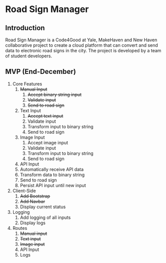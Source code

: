 # Road Sign Manager

## Introduction
Road Sign Manager is a Code4Good at Yale, MakeHaven and New Haven collaborative project to create a cloud platform that can convert and send data to electronic road signs in the city. The project is developed by a team of student developers.

## MVP (End-December)
1. Core Features
   1. ~~Manual Input~~
      1. ~~Accept binary string input~~
      2. ~~Validate input~~
      3. ~~Send to road sign~~
   2. Text Input
      1. ~~Accept text input~~
      2. Validate input
      3. Transform input to binary string
      4. Send to road sign
   3. Image Input
      1. Accept image input
      2. Validate input
      3. Transform input to binary string
      4. Send to road sign
   4. API Input
     1. Automatically receive API data
     2. Transform data to binary string
     3. Send to road sign
     4. Persist API input until new input
2. Client-Side
    1. ~~Add Bootstrap~~
    2. ~~Add Navbar~~
    3. Display current status
3. Logging
    1. Add logging of all inputs
    2. Display logs
4. Routes
   1. ~~Manual input~~
   2. ~~Text input~~
   3. ~~Image input~~
   4. API Input
   5. Logs
